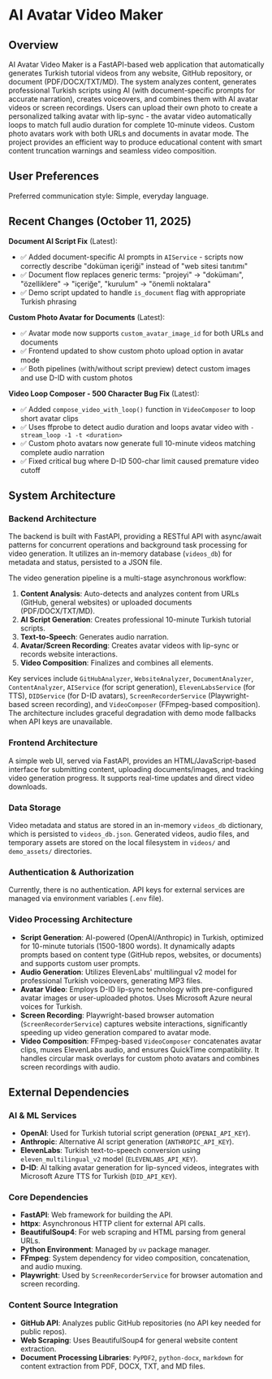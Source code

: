 # AI Avatar Video Maker

## Overview

AI Avatar Video Maker is a FastAPI-based web application that automatically generates Turkish tutorial videos from any website, GitHub repository, or document (PDF/DOCX/TXT/MD). The system analyzes content, generates professional Turkish scripts using AI (with document-specific prompts for accurate narration), creates voiceovers, and combines them with AI avatar videos or screen recordings. Users can upload their own photo to create a personalized talking avatar with lip-sync - the avatar video automatically loops to match full audio duration for complete 10-minute videos. Custom photo avatars work with both URLs and documents in avatar mode. The project provides an efficient way to produce educational content with smart content truncation warnings and seamless video composition.

## User Preferences

Preferred communication style: Simple, everyday language.

## Recent Changes (October 11, 2025)

**Document AI Script Fix** (Latest):
- ✅ Added document-specific AI prompts in `AIService` - scripts now correctly describe "doküman içeriği" instead of "web sitesi tanıtımı"
- ✅ Document flow replaces generic terms: "projeyi" → "dokümanı", "özelliklere" → "içeriğe", "kurulum" → "önemli noktalara"
- ✅ Demo script updated to handle `is_document` flag with appropriate Turkish phrasing

**Custom Photo Avatar for Documents** (Latest):
- ✅ Avatar mode now supports `custom_avatar_image_id` for both URLs and documents
- ✅ Frontend updated to show custom photo upload option in avatar mode
- ✅ Both pipelines (with/without script preview) detect custom images and use D-ID with custom photos

**Video Loop Composer - 500 Character Bug Fix** (Latest):
- ✅ Added `compose_video_with_loop()` function in `VideoComposer` to loop short avatar clips
- ✅ Uses ffprobe to detect audio duration and loops avatar video with `-stream_loop -1 -t <duration>`
- ✅ Custom photo avatars now generate full 10-minute videos matching complete audio narration
- ✅ Fixed critical bug where D-ID 500-char limit caused premature video cutoff

## System Architecture

### Backend Architecture

The backend is built with FastAPI, providing a RESTful API with async/await patterns for concurrent operations and background task processing for video generation. It utilizes an in-memory database (`videos_db`) for metadata and status, persisted to a JSON file.

The video generation pipeline is a multi-stage asynchronous workflow:
1.  **Content Analysis**: Auto-detects and analyzes content from URLs (GitHub, general websites) or uploaded documents (PDF/DOCX/TXT/MD).
2.  **AI Script Generation**: Creates professional 10-minute Turkish tutorial scripts.
3.  **Text-to-Speech**: Generates audio narration.
4.  **Avatar/Screen Recording**: Creates avatar videos with lip-sync or records website interactions.
5.  **Video Composition**: Finalizes and combines all elements.

Key services include `GitHubAnalyzer`, `WebsiteAnalyzer`, `DocumentAnalyzer`, `ContentAnalyzer`, `AIService` (for script generation), `ElevenLabsService` (for TTS), `DIDService` (for D-ID avatars), `ScreenRecorderService` (Playwright-based screen recording), and `VideoComposer` (FFmpeg-based composition). The architecture includes graceful degradation with demo mode fallbacks when API keys are unavailable.

### Frontend Architecture

A simple web UI, served via FastAPI, provides an HTML/JavaScript-based interface for submitting content, uploading documents/images, and tracking video generation progress. It supports real-time updates and direct video downloads.

### Data Storage

Video metadata and status are stored in an in-memory `videos_db` dictionary, which is persisted to `videos_db.json`. Generated videos, audio files, and temporary assets are stored on the local filesystem in `videos/` and `demo_assets/` directories.

### Authentication & Authorization

Currently, there is no authentication. API keys for external services are managed via environment variables (`.env` file).

### Video Processing Architecture

-   **Script Generation**: AI-powered (OpenAI/Anthropic) in Turkish, optimized for 10-minute tutorials (1500-1800 words). It dynamically adapts prompts based on content type (GitHub repos, websites, or documents) and supports custom user prompts.
-   **Audio Generation**: Utilizes ElevenLabs' multilingual v2 model for professional Turkish voiceovers, generating MP3 files.
-   **Avatar Video**: Employs D-ID lip-sync technology with pre-configured avatar images or user-uploaded photos. Uses Microsoft Azure neural voices for Turkish.
-   **Screen Recording**: Playwright-based browser automation (`ScreenRecorderService`) captures website interactions, significantly speeding up video generation compared to avatar mode.
-   **Video Composition**: FFmpeg-based `VideoComposer` concatenates avatar clips, muxes ElevenLabs audio, and ensures QuickTime compatibility. It handles circular mask overlays for custom photo avatars and combines screen recordings with audio.

## External Dependencies

### AI & ML Services

-   **OpenAI**: Used for Turkish tutorial script generation (`OPENAI_API_KEY`).
-   **Anthropic**: Alternative AI script generation (`ANTHROPIC_API_KEY`).
-   **ElevenLabs**: Turkish text-to-speech conversion using `eleven_multilingual_v2` model (`ELEVENLABS_API_KEY`).
-   **D-ID**: AI talking avatar generation for lip-synced videos, integrates with Microsoft Azure TTS for Turkish (`DID_API_KEY`).

### Core Dependencies

-   **FastAPI**: Web framework for building the API.
-   **httpx**: Asynchronous HTTP client for external API calls.
-   **BeautifulSoup4**: For web scraping and HTML parsing from general URLs.
-   **Python Environment**: Managed by `uv` package manager.
-   **FFmpeg**: System dependency for video composition, concatenation, and audio muxing.
-   **Playwright**: Used by `ScreenRecorderService` for browser automation and screen recording.

### Content Source Integration

-   **GitHub API**: Analyzes public GitHub repositories (no API key needed for public repos).
-   **Web Scraping**: Uses BeautifulSoup4 for general website content extraction.
-   **Document Processing Libraries**: `PyPDF2`, `python-docx`, `markdown` for content extraction from PDF, DOCX, TXT, and MD files.